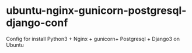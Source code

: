 # ubuntu-nginx-gunicorn-postgresql-django-conf
Config for install Python3 + Nginx + gunicorn+ Postgresql  + Django3 on Ubuntu 
